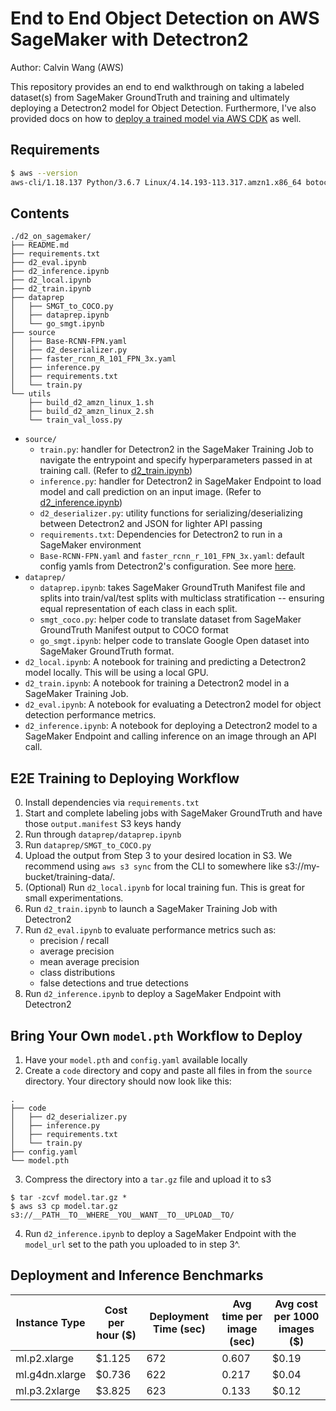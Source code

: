 # End to End Object Detection on AWS SageMaker with Detectron2 

Author: Calvin Wang (AWS) 

This repository provides an end to end walkthrough on taking a labeled dataset(s) from SageMaker GroundTruth and training and ultimately deploying a Detectron2 model for Object Detection. Furthermore, I've also provided docs on how to [deploy a trained model via AWS CDK](./endpoint_deploy_cdk.md) as well.  

## Requirements 
```bash 
$ aws --version
aws-cli/1.18.137 Python/3.6.7 Linux/4.14.193-113.317.amzn1.x86_64 botocore/1.17.60
``` 

## Contents 
```
./d2_on_sagemaker/
├── README.md
├── requirements.txt
├── d2_eval.ipynb
├── d2_inference.ipynb
├── d2_local.ipynb
├── d2_train.ipynb
├── dataprep
│   ├── SMGT_to_COCO.py
│   ├── dataprep.ipynb
│   └── go_smgt.ipynb
├── source
│   ├── Base-RCNN-FPN.yaml
│   ├── d2_deserializer.py
│   ├── faster_rcnn_R_101_FPN_3x.yaml
│   ├── inference.py
│   ├── requirements.txt
│   └── train.py
└── utils
    ├── build_d2_amzn_linux_1.sh
    ├── build_d2_amzn_linux_2.sh
    └── train_val_loss.py
``` 

- `source/` 
    - `train.py`: handler for Detectron2 in the SageMaker Training Job to navigate the entrypoint and specify hyperparameters passed in at training call. (Refer to [d2_train.ipynb](d2_train.ipynb))
    - `inference.py`: handler for Detectron2 in SageMaker Endpoint to load model and call prediction on an input image. (Refer to [d2_inference.ipynb](d2_inference.ipynb))
    - `d2_deserializer.py`: utility functions for serializing/deserializing between Detectron2 and JSON for lighter API passing 
    - `requirements.txt`: Dependencies for Detectron2 to run in a SageMaker environment 
    - `Base-RCNN-FPN.yaml` and `faster_rcnn_r_101_FPN_3x.yaml`: default config yamls from Detectron2's configuration. See more [here](https://detectron2.readthedocs.io/tutorials/configs.html).
- `dataprep/`
    - `dataprep.ipynb`: takes SageMaker GroundTruth Manifest file and splits into train/val/test splits with multiclass stratification -- ensuring equal representation of each class in each split. 
    - `smgt_coco.py`: helper code to translate dataset from SageMaker GroundTruth Manifest output to COCO format
    - `go_smgt.ipynb`: helper code to translate Google Open dataset into SageMaker GroundTruth format. 
- `d2_local.ipynb`: A notebook for training and predicting a Detectron2 model locally. This will be using a local GPU. 
- `d2_train.ipynb`: A notebook for training a Detectron2 model in a SageMaker Training Job.
- `d2_eval.ipynb`: A notebook for evaluating a Detectron2 model for object detection performance metrics. 
- `d2_inference.ipynb`: A notebook for deploying a Detectron2 model to a SageMaker Endpoint and calling inference on an image through an API call. 

## E2E Training to Deploying Workflow 

0. Install dependencies via `requirements.txt` 
1. Start and complete labeling jobs with SageMaker GroundTruth and have those `output.manifest` S3 keys handy 
2. Run through `dataprep/dataprep.ipynb` 
3. Run `dataprep/SMGT_to_COCO.py` 
4. Upload the output from Step 3 to your desired location in S3. We recommend using `aws s3 sync` from the CLI to somewhere like s3://my-bucket/training-data/.
5. (Optional) Run `d2_local.ipynb` for local training fun. This is great for small experimentations. 
6. Run `d2_train.ipynb` to launch a SageMaker Training Job with Detectron2 
7. Run `d2_eval.ipynb` to evaluate performance metrics such as: 
    - precision / recall
    - average precision
    - mean average precision 
    - class distributions 
    - false detections and true detections 
8. Run `d2_inference.ipynb` to deploy a SageMaker Endpoint with Detectron2 

## Bring Your Own `model.pth` Workflow to Deploy
1. Have your `model.pth` and `config.yaml` available locally 
2. Create a `code` directory and copy and paste all files in from the `source` directory. Your directory should now look like this: 
``` 
.
├── code
│   ├── d2_deserializer.py
│   ├── inference.py
│   ├── requirements.txt
│   └── train.py
├── config.yaml
└── model.pth
```
3. Compress the directory into a `tar.gz` file and upload it to s3 
```
$ tar -zcvf model.tar.gz *
$ aws s3 cp model.tar.gz s3://__PATH__TO__WHERE__YOU__WANT__TO__UPLOAD__TO/
```
4. Run `d2_inference.ipynb` to deploy a SageMaker Endpoint with the `model_url` set to the path you uploaded to in step 3^. 

## Deployment and Inference Benchmarks 
| Instance Type  | Cost per hour ($) | Deployment Time (sec) | Avg time per image (sec) | Avg cost per 1000 images ($) |
|----------------|-------------------|-----------------------|--------------------------|------------------------------|
| ml.p2.xlarge   | $1.125            | 672                   | 0.607                    | $0.19                        |
| ml.g4dn.xlarge | $0.736            | 622                   | 0.217                    | $0.04                        |
| ml.p3.2xlarge  | $3.825            | 623                   | 0.133                    | $0.12                        |
